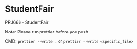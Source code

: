# StudentFair

PRJ666 - StudentFair

Note: Please run prettier before you push

CMD: `prettier --write .` or `prettier --write <specific_file>`
